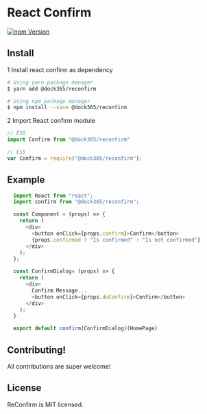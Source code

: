 # React Confirm
<!-- [![Build Status](https://travis-ci.org/codebraces/reconfirm.svg?branch=master)](https://travis-ci.org/codebraces/reconfirm) -->
[![npm Version](https://img.shields.io/npm/v/@dock365/reconfirm.svg)](https://www.npmjs.com/package/@dock365/reconfirm)


## Install
1 Install react confirm as dependency
  ```bash
  # Using yarn package manager
  $ yarn add @dock365/reconfirm

  # Using npm package manager
  $ npm install --save @dock365/reconfirm
  ```
2 Import React confirm module
  ```javascript
  // ES6
  import Confirm from "@dock365/reconfirm"

  // ES5
  var Confirm = require("@dock365/reconfirm");
  ```
## Example

```javascript
  import React from "react";
  import confirm from "@dock365/reconfirm";

  const Component = (props) => {
    return (
      <div>
        <button onClick={props.confirm}>Confirm</button>
        {props.confirmed ? "Is confirmed" : "Is not confirmed"}
      </div>
    );
  };

  const ConfirmDialog= (props) => {
    return (
      <div>
        Confirm Message...
        <button onClick={props.doConfirm}>Confirm</button>
      </div>
    );
  }

  export default confirm(ConfirmDialog)(HomePage)
```

## Contributing!
All contributions are super welcome!


## License

ReConfirm is MIT licensed.